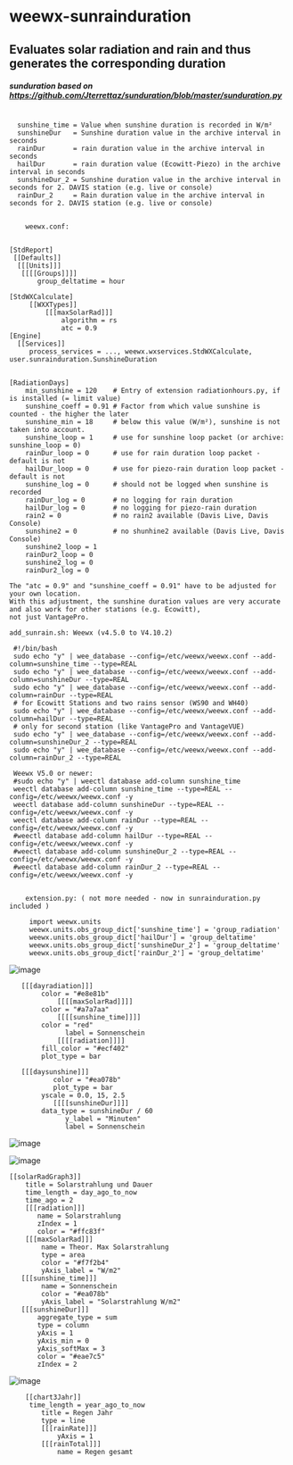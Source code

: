 # weewx-sunrainduration
## Evaluates solar radiation and rain and thus generates the corresponding duration

##### sunduration based on https://github.com/Jterrettaz/sunduration/blob/master/sunduration.py
```
   
  sunshine_time = Value when sunshine duration is recorded in W/m²
  sunshineDur   = Sunshine duration value in the archive interval in seconds
  rainDur       = rain duration value in the archive interval in seconds
  hailDur       = rain duration value (Ecowitt-Piezo) in the archive interval in seconds
  sunshineDur_2 = Sunshine duration value in the archive interval in seconds for 2. DAVIS station (e.g. live or console)
  rainDur_2     = Rain duration value in the archive interval in seconds for 2. DAVIS station (e.g. live or console)

```


```
   
    weewx.conf:


[StdReport]
 [[Defaults]]
  [[[Units]]]
   [[[[Groups]]]]
       group_deltatime = hour
  
[StdWXCalculate]
     [[WXXTypes]]
         [[[maxSolarRad]]]
             algorithm = rs
             atc = 0.9
[Engine]
  [[Services]]
     process_services = ..., weewx.wxservices.StdWXCalculate, user.sunrainduration.SunshineDuration


[RadiationDays]
    min_sunshine = 120    # Entry of extension radiationhours.py, if is installed (= limit value)
    sunshine_coeff = 0.91 # Factor from which value sunshine is counted - the higher the later
    sunshine_min = 18     # below this value (W/m²), sunshine is not taken into account.
    sunshine_loop = 1     # use for sunshine loop packet (or archive: sunshine_loop = 0)
    rainDur_loop = 0      # use for rain duration loop packet - default is not  
    hailDur_loop = 0      # use for piezo-rain duration loop packet - default is not
    sunshine_log = 0      # should not be logged when sunshine is recorded
    rainDur_log = 0       # no logging for rain duration
    hailDur_log = 0       # no logging for piezo-rain duration
    rain2 = 0             # no rain2 available (Davis Live, Davis Console)
    sunshine2 = 0         # no shunhine2 available (Davis Live, Davis Console) 
    sunshine2_loop = 1
    rainDur2_loop = 0
    sunshine2_log = 0
    rainDur2_log = 0

The "atc = 0.9" and "sunshine_coeff = 0.91" have to be adjusted for your own location.
With this adjustment, the sunshine duration values are very accurate and also work for other stations (e.g. Ecowitt), 
not just VantagePro.

```
   
    add_sunrain.sh: Weewx (v4.5.0 to V4.10.2)
  
     #!/bin/bash
     sudo echo "y" | wee_database --config=/etc/weewx/weewx.conf --add-column=sunshine_time --type=REAL
     sudo echo "y" | wee_database --config=/etc/weewx/weewx.conf --add-column=sunshineDur --type=REAL
     sudo echo "y" | wee_database --config=/etc/weewx/weewx.conf --add-column=rainDur --type=REAL
     # for Ecowitt Stations and two rains sensor (WS90 and WH40)
     sudo echo "y" | wee_database --config=/etc/weewx/weewx.conf --add-column=hailDur --type=REAL
     # only for second station (like VantagePro and VantageVUE)
     sudo echo "y" | wee_database --config=/etc/weewx/weewx.conf --add-column=sunshineDur_2 --type=REAL
     sudo echo "y" | wee_database --config=/etc/weewx/weewx.conf --add-column=rainDur_2 --type=REAL

     Weewx V5.0 or newer:
     #sudo echo "y" | weectl database add-column sunshine_time
     weectl database add-column sunshine_time --type=REAL --config=/etc/weewx/weewx.conf -y
     weectl database add-column sunshineDur --type=REAL --config=/etc/weewx/weewx.conf -y
     weectl database add-column rainDur --type=REAL --config=/etc/weewx/weewx.conf -y
     #weectl database add-column hailDur --type=REAL --config=/etc/weewx/weewx.conf -y
     #weectl database add-column sunshineDur_2 --type=REAL --config=/etc/weewx/weewx.conf -y
     #weectl database add-column rainDur_2 --type=REAL --config=/etc/weewx/weewx.conf -y     
```
   
    extension.py: ( not more needed - now in sunrainduration.py included )
  
     import weewx.units
     weewx.units.obs_group_dict['sunshine_time'] = 'group_radiation'
     weewx.units.obs_group_dict['hailDur'] = 'group_deltatime'
     weewx.units.obs_group_dict['sunshineDur_2'] = 'group_deltatime'
     weewx.units.obs_group_dict['rainDur_2'] = 'group_deltatime'

```

![image](https://github.com/WernerKr/weewx-sunrainduration/assets/93549501/fc3d2e26-f57e-4a0f-95a7-8d49c52d8d11)

```
   [[[dayradiation]]]
		color = "#e8e81b"
            [[[[maxSolarRad]]]]
		color = "#a7a7aa"
            [[[[sunshine_time]]]]
		color = "red"
              label = Sonnenschein
            [[[[radiation]]]]
		fill_color = "#ecf402"
		plot_type = bar

   [[[daysunshine]]]
           color = "#ea078b"
           plot_type = bar
	    yscale = 0.0, 15, 2.5
           [[[[sunshineDur]]]]
		data_type = sunshineDur / 60
              y_label = "Minuten"
              label = Sonnenschein

```

![image](https://github.com/WernerKr/weewx-sunrainduration/assets/93549501/b562ed48-a41b-427c-b545-54259dd87285)

![image](https://github.com/WernerKr/weewx-sunrainduration/assets/93549501/bfe4adc4-9b8a-454e-827c-5f96c7b69bf9)


```
[[solarRadGraph3]]
    title = Solarstrahlung und Dauer
    time_length = day_ago_to_now
    time_ago = 2
    [[[radiation]]]
       name = Solarstrahlung
       zIndex = 1
       color = "#ffc83f"
    [[[maxSolarRad]]]
        name = Theor. Max Solarstrahlung
        type = area
        color = "#f7f2b4"
        yAxis_label = "W/m2"
   [[[sunshine_time]]]
        name = Sonnenschein
        color = "#ea078b"
        yAxis_label = "Solarstrahlung W/m2"
   [[[sunshineDur]]]
       aggregate_type = sum
       type = column  
       yAxis = 1
       yAxis_min = 0
       yAxis_softMax = 3
       color = "#eae7c5"
       zIndex = 2

```

![image](https://github.com/WernerKr/weewx-sunrainduration/assets/93549501/0abe03aa-a85f-437b-8eb7-9181a737760a)


```
    [[chart3Jahr]]
     time_length = year_ago_to_now
        title = Regen Jahr
        type = line
        [[[rainRate]]]
            yAxis = 1
        [[[rainTotal]]]
            name = Regen gesamt
